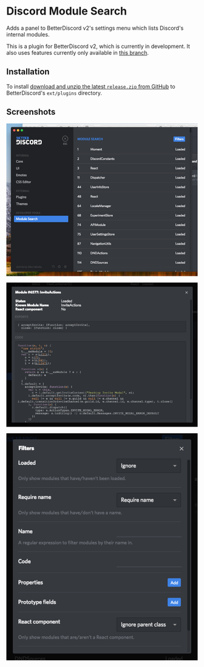 Discord Module Search
===

Adds a panel to BetterDiscord v2's settings menu which lists Discord's internal modules.

This is a plugin for BetterDiscord v2, which is currently in development. It also uses features currently only available in [this branch](https://github.com/samuelthomas2774/betterdiscordapp/tree/discord-api).

Installation
---

To install [download and unzip the latest `release.zip` from GitHub](https://github.com/samuelthomas2774/discord-module-search/releases/latest) to BetterDiscord's `ext/plugins` directory.

Screenshots
---

![The main panel](images/settings-panel-1.png)

![The InviteActions module displayed in the module details modal](images/module-modal-1.png)

![The filter settings modal with the default settings selected](images/filters-modal-1.png)
